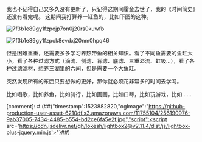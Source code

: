 我也不记得自己又多久没有更新了，只记得这期间霍金去世了，我的《时间简史》还没有看完呢。
这期间我打算养一缸鱼的，比如下图的这种。

![7f3b1e89gy1fzpojp7on0j20rs0kuwfb](https://github.com/Meekdai/meekdai.github.io/assets/11755104/9ab37005-7434-4485-b554-bd2ce6fa5e2f)

![7f3b1e89gy1fzpok8evdxj20nm0hpq46](https://github.com/Meekdai/meekdai.github.io/assets/11755104/aab906bc-eb84-4c93-8ae9-307816394ec9)

但是困难重重，还需要多多学习养热带鱼的相关知识。看了不同鱼需要的鱼缸大小，看了各种过滤方式（滴流、侧滤、背滤、底滤、三重溢流、虹吸...），看了各种过滤滤材，想养三湖里的六间，但是需要一个大鱼缸。

突然发现所有的东西只要想做的更好，那你就必须花非常多的时间去学习。

比如唱歌，比如养鱼，比如骑行，比如画画，比如口琴，比如玩游戏，比如......

[comment]: # (##{"timestamp":1523882820,"ogImage":"https://github-production-user-asset-6210df.s3.amazonaws.com/11755104/256190976-9ab37005-7434-4485-b554-bd2ce6fa5e2f.jpg","script":<script src='https://cdn.jsdelivr.net/gh/lokesh/lightbox2@v2.11.4/dist/js/lightbox-plus-jquery.min.js'></script><link rel='stylesheet' href='https://cdn.jsdelivr.net/npm/lightbox2@2.11.4/dist/css/lightbox.min.css'><script>lightbox.init();</script>"}##)
